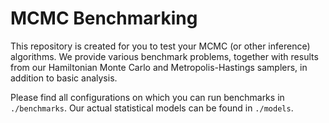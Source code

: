 # MCMC Benchmarking

This repository is created for you to test your MCMC (or other inference) algorithms.
We provide various benchmark problems, together with results from our Hamiltonian Monte
Carlo and Metropolis-Hastings samplers, in addition to basic analysis.

Please find all configurations on which you can run benchmarks in `./benchmarks`.
Our actual statistical models can be found in `./models`.
